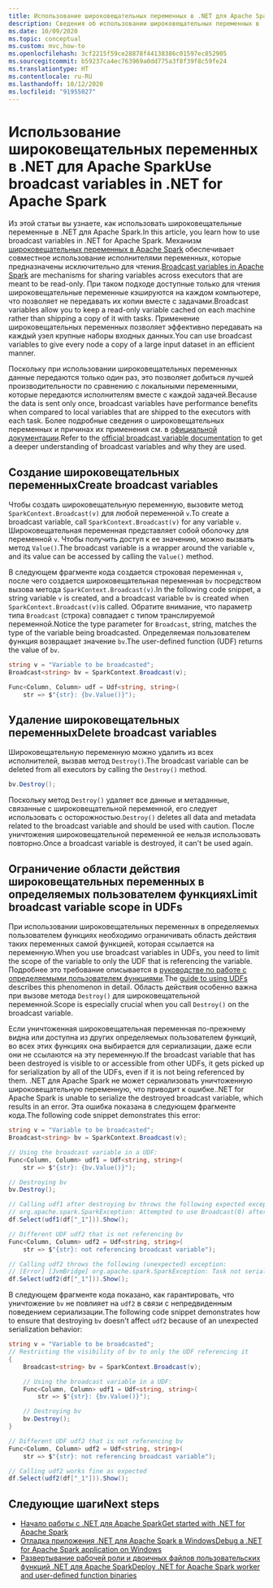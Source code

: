 ```yaml
---
title: Использование широковещательных переменных в .NET для Apache Spark
description: Сведения об использовании широковещательных переменных в .NET для приложений Apache Spark.
ms.date: 10/09/2020
ms.topic: conceptual
ms.custom: mvc,how-to
ms.openlocfilehash: 3cf2215f59ce28878f44138386c01597ec852905
ms.sourcegitcommit: b59237ca4ec763969a0dd775a3f8f39f8c59fe24
ms.translationtype: HT
ms.contentlocale: ru-RU
ms.lasthandoff: 10/12/2020
ms.locfileid: "91955027"
---
```

# <a name="use-broadcast-variables-in-net-for-apache-spark"></a><span data-ttu-id="1495b-103">Использование широковещательных переменных в .NET для Apache Spark</span><span class="sxs-lookup"><span data-stu-id="1495b-103">Use broadcast variables in .NET for Apache Spark</span></span>

<span data-ttu-id="1495b-104">Из этой статьи вы узнаете, как использовать широковещательные переменные в .NET для Apache Spark.</span><span class="sxs-lookup"><span data-stu-id="1495b-104">In this article, you learn how to use broadcast variables in .NET for Apache Spark.</span></span> <span data-ttu-id="1495b-105">Механизм [широковещательных переменных в Apache Spark](https://spark.apache.org/docs/2.2.0/rdd-programming-guide.html#broadcast-variables) обеспечивает совместное использование исполнителями переменных, которые предназначены исключительно для чтения.</span><span class="sxs-lookup"><span data-stu-id="1495b-105">[Broadcast variables in Apache Spark](https://spark.apache.org/docs/2.2.0/rdd-programming-guide.html#broadcast-variables) are mechanisms for sharing variables across executors that are meant to be read-only.</span></span> <span data-ttu-id="1495b-106">При таком подходе доступные только для чтения широковещательные переменные кэшируются на каждом компьютере, что позволяет не передавать их копии вместе с задачами.</span><span class="sxs-lookup"><span data-stu-id="1495b-106">Broadcast variables allow you to keep a read-only variable cached on each machine rather than shipping a copy of it with tasks.</span></span> <span data-ttu-id="1495b-107">Применение широковещательных переменных позволяет эффективно передавать на каждый узел крупные наборы входных данных.</span><span class="sxs-lookup"><span data-stu-id="1495b-107">You can use broadcast variables to give every node a copy of a large input dataset in an efficient manner.</span></span>

<span data-ttu-id="1495b-108">Поскольку при использовании широковещательных переменных данные передаются только один раз, это позволяет добиться лучшей производительности по сравнению с локальными переменными, которые передаются исполнителям вместе с каждой задачей.</span><span class="sxs-lookup"><span data-stu-id="1495b-108">Because the data is sent only once, broadcast variables have performance benefits when compared to local variables that are shipped to the executors with each task.</span></span> <span data-ttu-id="1495b-109">Более подробные сведения о широковещательных переменных и причинах их применения см. в [официальной документации](https://spark.apache.org/docs/2.2.0/rdd-programming-guide.html#broadcast-variables).</span><span class="sxs-lookup"><span data-stu-id="1495b-109">Refer to the [official broadcast variable documentation](https://spark.apache.org/docs/2.2.0/rdd-programming-guide.html#broadcast-variables) to get a deeper understanding of broadcast variables and why they are used.</span></span>

## <a name="create-broadcast-variables"></a><span data-ttu-id="1495b-110">Создание широковещательных переменных</span><span class="sxs-lookup"><span data-stu-id="1495b-110">Create broadcast variables</span></span>

<span data-ttu-id="1495b-111">Чтобы создать широковещательную переменную, вызовите метод `SparkContext.Broadcast(v)` для любой переменной `v`.</span><span class="sxs-lookup"><span data-stu-id="1495b-111">To create a broadcast variable, call `SparkContext.Broadcast(v)` for any variable `v`.</span></span> <span data-ttu-id="1495b-112">Широковещательная переменная представляет собой оболочку для переменной `v`. Чтобы получить доступ к ее значению, можно вызвать метод `Value()`.</span><span class="sxs-lookup"><span data-stu-id="1495b-112">The broadcast variable is a wrapper around the variable `v`, and its value can be accessed by calling the `Value()` method.</span></span>

<span data-ttu-id="1495b-113">В следующем фрагменте кода создается строковая переменная `v`, после чего создается широковещательная переменная `bv` посредством вызова метода `SparkContext.Broadcast(v)`.</span><span class="sxs-lookup"><span data-stu-id="1495b-113">In the following code snippet, a string variable `v` is created, and a broadcast variable `bv` is created when `SparkContext.Broadcast(v)`is called.</span></span> <span data-ttu-id="1495b-114">Обратите внимание, что параметр типа `Broadcast` (строка) совпадает с типом транслируемой переменной.</span><span class="sxs-lookup"><span data-stu-id="1495b-114">Notice the type parameter for `Broadcast`, string, matches the type of the variable being broadcasted.</span></span> <span data-ttu-id="1495b-115">Определяемая пользователем функция возвращает значение `bv`.</span><span class="sxs-lookup"><span data-stu-id="1495b-115">The user-defined function (UDF) returns the value of `bv`.</span></span>

```csharp
string v = "Variable to be broadcasted";
Broadcast<string> bv = SparkContext.Broadcast(v);

Func<Column, Column> udf = Udf<string, string>(
    str => $"{str}: {bv.Value()}");
```

## <a name="delete-broadcast-variables"></a><span data-ttu-id="1495b-116">Удаление широковещательных переменных</span><span class="sxs-lookup"><span data-stu-id="1495b-116">Delete broadcast variables</span></span>

<span data-ttu-id="1495b-117">Широковещательную переменную можно удалить из всех исполнителей, вызвав метод `Destroy()`.</span><span class="sxs-lookup"><span data-stu-id="1495b-117">The broadcast variable can be deleted from all executors by calling the `Destroy()` method.</span></span>

```csharp
bv.Destroy();
```

<span data-ttu-id="1495b-118">Поскольку метод `Destroy()` удаляет все данные и метаданные, связанные с широковещательной переменной, его следует использовать с осторожностью.</span><span class="sxs-lookup"><span data-stu-id="1495b-118">`Destroy()` deletes all data and metadata related to the broadcast variable and should be used with caution.</span></span> <span data-ttu-id="1495b-119">После уничтожения широковещательной переменной ее нельзя использовать повторно.</span><span class="sxs-lookup"><span data-stu-id="1495b-119">Once a broadcast variable is destroyed, it can't be used again.</span></span>

## <a name="limit-broadcast-variable-scope-in-udfs"></a><span data-ttu-id="1495b-120">Ограничение области действия широковещательных переменных в определяемых пользователем функциях</span><span class="sxs-lookup"><span data-stu-id="1495b-120">Limit broadcast variable scope in UDFs</span></span>

<span data-ttu-id="1495b-121">При использовании широковещательных переменных в определяемых пользователем функциях необходимо ограничивать область действия таких переменных самой функцией, которая ссылается на переменную.</span><span class="sxs-lookup"><span data-stu-id="1495b-121">When you use broadcast variables in UDFs, you need to limit the scope of the variable to only the UDF that is referencing the variable.</span></span> <span data-ttu-id="1495b-122">Подробнее это требование описывается в [руководстве по работе с определяемыми пользователем функциями](udf-guide.md).</span><span class="sxs-lookup"><span data-stu-id="1495b-122">The [guide to using UDFs](udf-guide.md) describes this phenomenon in detail.</span></span> <span data-ttu-id="1495b-123">Область действия особенно важна при вызове метода `Destroy()` для широковещательной переменной.</span><span class="sxs-lookup"><span data-stu-id="1495b-123">Scope is especially crucial when you call `Destroy()` on the broadcast variable.</span></span>

<span data-ttu-id="1495b-124">Если уничтоженная широковещательная переменная по-прежнему видна или доступна из других определяемых пользователем функций, во всех этих функциях она выбирается для сериализации, даже если они не ссылаются на эту переменную.</span><span class="sxs-lookup"><span data-stu-id="1495b-124">If the broadcast variable that has been destroyed is visible to or accessible from other UDFs, it gets picked up for serialization by all of the UDFs, even if it is not being referenced by them.</span></span> <span data-ttu-id="1495b-125">.NET для Apache Spark не может сериализовать уничтоженную широковещательную переменную, что приводит к ошибке.</span><span class="sxs-lookup"><span data-stu-id="1495b-125">.NET for Apache Spark is unable to serialize the destroyed broadcast variable, which results in an error.</span></span> <span data-ttu-id="1495b-126">Эта ошибка показана в следующем фрагменте кода.</span><span class="sxs-lookup"><span data-stu-id="1495b-126">The following code snippet demonstrates this error:</span></span>

```csharp
string v = "Variable to be broadcasted";
Broadcast<string> bv = SparkContext.Broadcast(v);

// Using the broadcast variable in a UDF:
Func<Column, Column> udf1 = Udf<string, string>(
    str => $"{str}: {bv.Value()}");

// Destroying bv
bv.Destroy();

// Calling udf1 after destroying bv throws the following expected exception:
// org.apache.spark.SparkException: Attempted to use Broadcast(0) after it was destroyed
df.Select(udf1(df["_1"])).Show();

// Different UDF udf2 that is not referencing bv
Func<Column, Column> udf2 = Udf<string, string>(
    str => $"{str}: not referencing broadcast variable");

// Calling udf2 throws the following (unexpected) exception:
// [Error] [JvmBridge] org.apache.spark.SparkException: Task not serializable
df.Select(udf2(df["_1"])).Show();
```

<span data-ttu-id="1495b-127">В следующем фрагменте кода показано, как гарантировать, что уничтожение `bv` не повлияет на `udf2` в связи с непредвиденным поведением сериализации.</span><span class="sxs-lookup"><span data-stu-id="1495b-127">The following code snippet demonstrates how to ensure that destroying `bv` doesn't affect `udf2` because of an unexpected serialization behavior:</span></span>

```csharp
string v = "Variable to be broadcasted";
// Restricting the visibility of bv to only the UDF referencing it
{
    Broadcast<string> bv = SparkContext.Broadcast(v);

    // Using the broadcast variable in a UDF:
    Func<Column, Column> udf1 = Udf<string, string>(
        str => $"{str}: {bv.Value()}");

    // Destroying bv
    bv.Destroy();
}

// Different UDF udf2 that is not referencing bv
Func<Column, Column> udf2 = Udf<string, string>(
    str => $"{str}: not referencing broadcast variable");

// Calling udf2 works fine as expected
df.Select(udf2(df["_1"])).Show();
```

## <a name="next-steps"></a><span data-ttu-id="1495b-128">Следующие шаги</span><span class="sxs-lookup"><span data-stu-id="1495b-128">Next steps</span></span>

* [<span data-ttu-id="1495b-129">Начало работы с .NET для Apache Spark</span><span class="sxs-lookup"><span data-stu-id="1495b-129">Get started with .NET for Apache Spark</span></span>](../tutorials/get-started.md)
* [<span data-ttu-id="1495b-130">Отладка приложения .NET для Apache Spark в Windows</span><span class="sxs-lookup"><span data-stu-id="1495b-130">Debug a .NET for Apache Spark application on Windows</span></span>](debug.md)
* [<span data-ttu-id="1495b-131">Развертывание рабочей роли и двоичных файлов пользовательских функций .NET для Apache Spark</span><span class="sxs-lookup"><span data-stu-id="1495b-131">Deploy .NET for Apache Spark worker and user-defined function binaries</span></span>](deploy-worker-udf-binaries.md)
